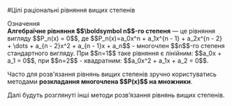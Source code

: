 #Цiлi рацiональнi рiвняння вищих степенів

<div class="space">
<div class="eoz-wrap">
<span class="eoz">Означення</span>
<div class="eoz-text">
<b>Алгебраїчне рівняння $$\boldsymbol n$$-го степеня</b> — це рівняння вигляду $$P_n(x) = 0$$, де $$P_n(x)=a_0x^n + a_1x^{n - 1} + a_2x^{n - 2} + \dots + a_{n - 2}x^2 + a_{n - 1}x + a_n$$ - многочлен $$n$$-го степеня стандартного вигляду. При $$n=1$$ таке рівняння є лінійним: $$a_0x + a_1 = 0$$, при $$n=2$$ - квадратним: $$a_0x^2 + a_1x + a_2 = 0$$.
</div>
</div>
</div>

<p>Часто для розв'язання рівнянь вищих степенів зручно користуватись методами <b>розкладання многочлена $$P(x)$$ на множники</b>.</p>

<p>Далі будуть розглянуті інші методи розв’язання рівнянь вищих степенів.</p>

